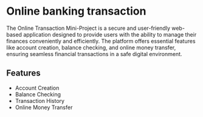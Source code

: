 
# Online banking transaction

The Online Transaction Mini-Project is a secure and user-friendly web-based application designed to provide users with the ability to manage their finances conveniently and efficiently. The platform offers essential features like account creation, balance checking, and online money transfer, ensuring seamless financial transactions in a safe digital environment.



## Features

- Account Creation
- Balance Checking
- Transaction History
- Online Money Transfer

